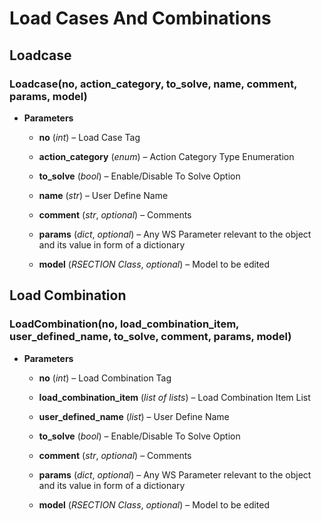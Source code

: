 # Load Cases And Combinations 


## Loadcase 


### Loadcase(no, action_category, to_solve, name, comment, params, model)

* **Parameters**

    
    * **no** (*int*) – Load Case Tag


    * **action_category** (*enum*) – Action Category Type Enumeration


    * **to_solve** (*bool*) – Enable/Disable To Solve Option


    * **name** (*str*) – User Define Name


    * **comment** (*str*, *optional*) – Comments


    * **params** (*dict*, *optional*) – Any WS Parameter relevant to the object and its value in form of a dictionary


    * **model** (*RSECTION Class*, *optional*) – Model to be edited



## Load Combination 


### LoadCombination(no, load_combination_item, user_defined_name, to_solve, comment, params, model)

* **Parameters**

    
    * **no** (*int*) – Load Combination Tag


    * **load_combination_item** (*list of lists*) – Load Combination Item List


    * **user_defined_name** (*list*) – User Define Name


    * **to_solve** (*bool*) – Enable/Disable To Solve Option


    * **comment** (*str*, *optional*) – Comments


    * **params** (*dict*, *optional*) – Any WS Parameter relevant to the object and its value in form of a dictionary


    * **model** (*RSECTION Class*, *optional*) – Model to be edited

